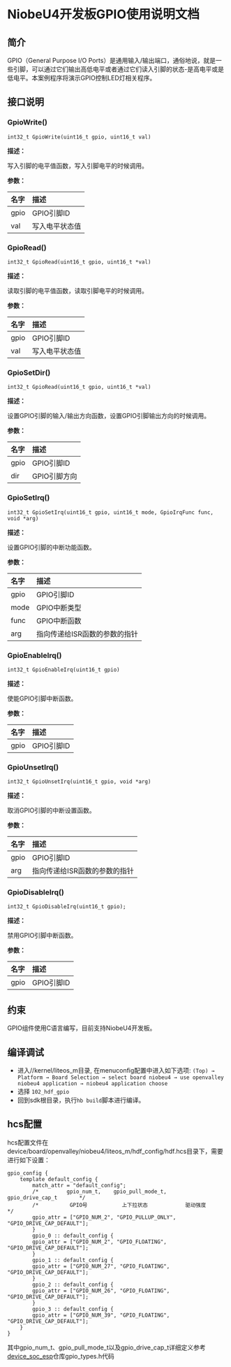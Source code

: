 ﻿

# NiobeU4开发板GPIO使用说明文档

## 简介

 GPIO（General Purpose I/O Ports）是通用输入/输出端口，通俗地说，就是一些引脚，可以通过它们输出高低电平或者通过它们读入引脚的状态-是高电平或是低电平。本案例程序将演示GPIO控制LED灯相关程序。

## 接口说明

### GpioWrite()

```
int32_t GpioWrite(uint16_t gpio, uint16_t val)
```

**描述：**

写入引脚的电平值函数，写入引脚电平的时候调用。

**参数：**

| 名字 | 描述           |
| :--- | :------------- |
| gpio | GPIO引脚ID     |
| val  | 写入电平状态值 |

### GpioRead()

```
int32_t GpioRead(uint16_t gpio, uint16_t *val)
```

**描述：**

读取引脚的电平值函数，读取引脚电平的时候调用。

**参数：**

| 名字 | 描述           |
| :--- | :------------- |
| gpio | GPIO引脚ID     |
| val  | 写入电平状态值 |

### GpioSetDir()

```
int32_t GpioRead(uint16_t gpio, uint16_t *val)
```

**描述：**

设置GPIO引脚的输入/输出方向函数，设置GPIO引脚输出方向的时候调用。

**参数：**

| 名字 | 描述         |
| :--- | :----------- |
| gpio | GPIO引脚ID   |
| dir  | GPIO引脚方向 |

### GpioSetIrq()

```
int32_t GpioSetIrq(uint16_t gpio, uint16_t mode, GpioIrqFunc func, void *arg)
```

**描述：**

设置GPIO引脚的中断功能函数。

**参数：**

| 名字 | 描述                          |
| :--- | :---------------------------- |
| gpio | GPIO引脚ID                    |
| mode | GPIO中断类型                  |
| func | GPIO中断函数                  |
| arg  | 指向传递给ISR函数的参数的指针 |

### GpioEnableIrq()

```
int32_t GpioEnableIrq(uint16_t gpio)
```

**描述：**

使能GPIO引脚中断函数。

**参数：**

| 名字 | 描述       |
| :--- | :--------- |
| gpio | GPIO引脚ID |

### GpioUnsetIrq()

```
int32_t GpioUnsetIrq(uint16_t gpio, void *arg)
```

**描述：**

取消GPIO引脚的中断设置函数。

**参数：**

| 名字 | 描述                          |
| :--- | :---------------------------- |
| gpio | GPIO引脚ID                    |
| arg  | 指向传递给ISR函数的参数的指针 |

### GpioDisableIrq()

```
int32_t GpioDisableIrq(uint16_t gpio);
```

**描述：**

禁用GPIO引脚中断函数。

**参数：**

| 名字 | 描述       |
| :--- | :--------- |
| gpio | GPIO引脚ID |

## 约束
GPIO组件使用C语言编写，目前支持NiobeU4开发板。

## 编译调试

- 进入//kernel/liteos_m目录, 在menuconfig配置中进入如下选项:
     `(Top) → Platform → Board Selection → select board niobeu4 → use openvalley niobeu4 application → niobeu4 application choose`
- 选择 `102_hdf_gpio`
- 回到sdk根目录，执行`hb build`脚本进行编译。

## hcs配置

hcs配置文件在device/board/openvalley/niobeu4/liteos_m/hdf_config/hdf.hcs目录下，需要进行如下设置：

```
gpio_config {
    template default_config {
        match_attr = "default_config";
        /*         gpio_num_t,    gpio_pull_mode_t,    gpio_drive_cap_t       */
        /*          GPIO号           上下拉状态            驱动强度               */
        gpio_attr = ["GPIO_NUM_2", "GPIO_PULLUP_ONLY", "GPIO_DRIVE_CAP_DEFAULT"];
        }
        gpio_0 :: default_config {
        gpio_attr = ["GPIO_NUM_2", "GPIO_FLOATING", "GPIO_DRIVE_CAP_DEFAULT"];
        }
        gpio_1 :: default_config {
        gpio_attr = ["GPIO_NUM_27", "GPIO_FLOATING", "GPIO_DRIVE_CAP_DEFAULT"];
        }
        gpio_2 :: default_config {
        gpio_attr = ["GPIO_NUM_26", "GPIO_FLOATING", "GPIO_DRIVE_CAP_DEFAULT"];
        }
        gpio_3 :: default_config {
        gpio_attr = ["GPIO_NUM_39", "GPIO_FLOATING", "GPIO_DRIVE_CAP_DEFAULT"];
    }
}
```

其中gpio_num_t、gpio_pull_mode_t以及gpio_drive_cap_t详细定义参考[device_soc_esp](https://gitee.com/openharmony/device_soc_esp)仓库gpio_types.h代码

